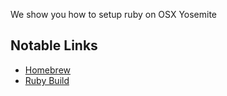 We show you how to setup ruby on OSX Yosemite

## Notable Links

+ [Homebrew](http://brew.sh/)
+ [Ruby Build](https://github.com/sstephenson/ruby-build)